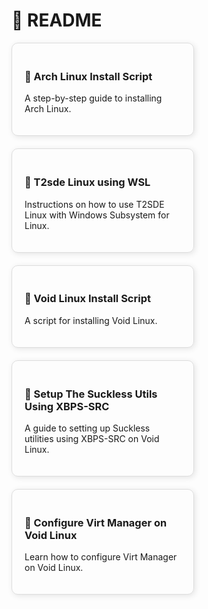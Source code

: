 # 🌟 **README**

<div style="display: flex; flex-wrap: wrap; gap: 20px;">

  <a href="md_files/arch_install_script.html" style="text-decoration: none; color: inherit;">
    <div style="border: 1px solid #ddd; border-radius: 10px; padding: 20px; width: 250px; box-shadow: 2px 2px 10px rgba(0, 0, 0, 0.1); transition: transform 0.3s; cursor: pointer;" onmouseover="this.style.transform='scale(1.05)'" onmouseout="this.style.transform='scale(1)'">
      <h3>📜 Arch Linux Install Script</h3>
      <p>A step-by-step guide to installing Arch Linux.</p>
    </div>
  </a>

  <a href="md_files/t2sde_wsl.md" style="text-decoration: none; color: inherit;">
    <div style="border: 1px solid #ddd; border-radius: 10px; padding: 20px; width: 250px; box-shadow: 2px 2px 10px rgba(0, 0, 0, 0.1); transition: transform 0.3s; cursor: pointer;" onmouseover="this.style.transform='scale(1.05)'" onmouseout="this.style.transform='scale(1)'">
      <h3>📜 T2sde Linux using WSL</h3>
      <p>Instructions on how to use T2SDE Linux with Windows Subsystem for Linux.</p>
    </div>
  </a>

  <a href="md_files/void_install_script.md" style="text-decoration: none; color: inherit;">
    <div style="border: 1px solid #ddd; border-radius: 10px; padding: 20px; width: 250px; box-shadow: 2px 2px 10px rgba(0, 0, 0, 0.1); transition: transform 0.3s; cursor: pointer;" onmouseover="this.style.transform='scale(1.05)'" onmouseout="this.style.transform='scale(1)'">
      <h3>📜 Void Linux Install Script</h3>
      <p>A script for installing Void Linux.</p>
    </div>
  </a>

  <a href="md_files/void_src_suckless.md" style="text-decoration: none; color: inherit;">
    <div style="border: 1px solid #ddd; border-radius: 10px; padding: 20px; width: 250px; box-shadow: 2px 2px 10px rgba(0, 0, 0, 0.1); transition: transform 0.3s; cursor: pointer;" onmouseover="this.style.transform='scale(1.05)'" onmouseout="this.style.transform='scale(1)'">
      <h3>📜 Setup The Suckless Utils Using XBPS-SRC</h3>
      <p>A guide to setting up Suckless utilities using XBPS-SRC on Void Linux.</p>
    </div>
  </a>

  <a href="md_files/void_virt_manager.md" style="text-decoration: none; color: inherit;">
    <div style="border: 1px solid #ddd; border-radius: 10px; padding: 20px; width: 250px; box-shadow: 2px 2px 10px rgba(0, 0, 0, 0.1); transition: transform 0.3s; cursor: pointer;" onmouseover="this.style.transform='scale(1.05)'" onmouseout="this.style.transform='scale(1)'">
      <h3>📜 Configure Virt Manager on Void Linux</h3>
      <p>Learn how to configure Virt Manager on Void Linux.</p>
    </div>
  </a>

</div>
